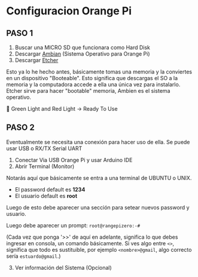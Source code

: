 # Configuracion Orange Pi

## PASO 1
1. Buscar una MICRO SD que funcionara como Hard Disk
2. Descargar [Ambian](https://www.armbian.com/orange-pi-zero/) (Sistema Operativo para Orange Pi)
3. Descargar [Etcher](https://etcher.balena.io/)

Esto ya lo he hecho antes, básicamente tomas una memoria y la conviertes en un dispositivo "Booteable". Esto significa que descargas el SO a la memoria y la computadora accede a ella una única vez para instalarlo. Etcher sirve para hacer "bootable" memoria, Ambien es el sistema operativo. 

:green_heart: Green Light and Red Light -> Ready To Use

## PASO 2
Eventualmente se necesita una conexión para hacer uso de ella. Se puede usar USB o RX/TX Serial UART

1. Conectar Via USB Orange Pi y usar Arduino IDE
2. Abrir Terminal (Monitor)

Notarás aquí que básicamente se entra a una terminal de UBUNTU o UNIX.

- El password default es **1234**
- El usuario default es **root**

Luego de esto debe aparecer una sección para setear nuevos password y usuario.

Luego debe aparecer un prompt: `root@rangepizero:-#`

(Cada vez que ponga '>>' de aquí en adelante, significa lo que debes ingresar en consola, un comando básicamente. Si ves algo entre `<>`, significa que todo es sustituible, por ejemplo `<nombre>@gmail`, algo correcto sería `estuardo@gmail`.)

3. Ver información del Sistema (Opcional)
